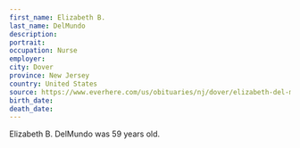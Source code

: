 ```yaml
---
first_name: Elizabeth B.
last_name: DelMundo
description: 
portrait: 
occupation: Nurse
employer: 
city: Dover
province: New Jersey
country: United States
source: https://www.everhere.com/us/obituaries/nj/dover/elizabeth-del-mundo-10669324
birth_date: 
death_date: 
---
```


Elizabeth B. DelMundo was 59 years old.